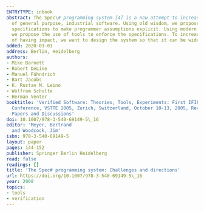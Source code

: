 ```yaml
---
ENTRYTYPE: inbook
abstract: The Spec\# programming system [4] is a new attempt to increase the quality
  of general purpose, industrial software. Using old wisdom, we propose the use of
  specifications to make programmer assumptions explicit. Using modern technology,
  we propose the use of tools to enforce the specifications. To increase its chances
  of having impact, we want to design the system so that it can be widely adopted.
added: 2020-03-01
address: Berlin, Heidelberg
authors:
- Mike Barnett
- Robert DeLine
- Manuel Fähndrich
- Bart Jacobs
- K. Rustan M. Leino
- Wolfram Schulte
- Herman Venter
booktitle: 'Verified Software: Theories, Tools, Experiments: First IFIP TC 2/WG 2.3
  Conference, VSTTE 2005, Zurich, Switzerland, October 10-13, 2005, Revised Selected
  Papers and Discussions'
doi: 10.1007/978-3-540-69149-5\_16
editor: 'Meyer, Bertrand
  and Woodcock, Jim'
isbn: 978-3-540-69149-5
layout: paper
pages: 144-152
publisher: Springer Berlin Heidelberg
read: false
readings: []
title: 'The Spec# programming system: Challenges and directions'
url: https://doi.org/10.1007/978-3-540-69149-5\_16
year: 2008
topics:
- tools
- verification
---
```

